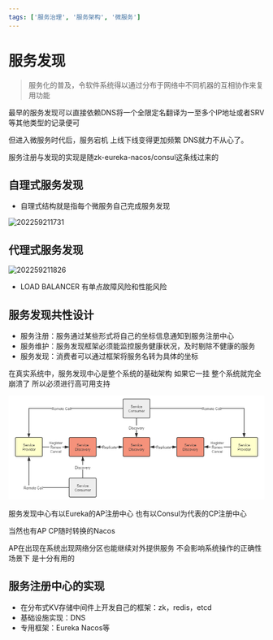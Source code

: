 ```yaml
---
tags: ['服务治理', '服务架构', '微服务']
---
```


# 服务发现

>服务化的普及，令软件系统得以通过分布于网络中不同机器的互相协作来复用功能

最早的服务发现可以直接依赖DNS将一个全限定名翻译为一至多个IP地址或者SRV等其他类型的记录便可

但进入微服务时代后，服务宕机 上线下线变得更加频繁 DNS就力不从心了。

服务注册与发现的实现是随zk-eureka-nacos/consul这条线过来的

## 自理式服务发现

- 自理式结构就是指每个微服务自己完成服务发现

![202259211731](/assets/202259211731.webp)

## 代理式服务发现

![202259211826](/assets/202259211826.webp)

- LOAD BALANCER 有单点故障风险和性能风险

## 服务发现共性设计

- 服务注册：服务通过某些形式将自己的坐标信息通知到服务注册中心
- 服务维护：服务发现框架必须能监控服务健康状况，及时剔除不健康的服务
- 服务发现：消费者可以通过框架将服务名转为具体的坐标

在真实系统中，服务发现中心是整个系统的基础架构 如果它一挂 整个系统就完全崩溃了 所以必须进行高可用支持

![20201119145641](/assets/20201119145641.png)

服务发现中心有以Eureka的AP注册中心 也有以Consul为代表的CP注册中心

当然也有AP CP随时转换的Nacos

AP在出现在系统出现网络分区也能继续对外提供服务 不会影响系统操作的正确性场景下 是十分有用的

## 服务注册中心的实现

- 在分布式KV存储中间件上开发自己的框架：zk，redis，etcd
- 基础设施实现：DNS
- 专用框架：Eureka Nacos等
